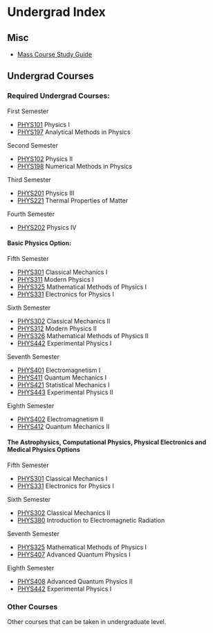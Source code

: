 # Undergrad Index

## Misc
- [Mass Course Study Guide](./undergrad/MassCourseGuide.md)
  
## Undergrad Courses 
### Required Undergrad Courses: 

  First Semester
  - [PHYS101](./undergrad/PHYS101) Physics I
  - [PHYS197](./undergrad/PHYS197) Analytical Methods in Physics
    
  Second Semester
  - [PHYS102](./undergrad/PHYS102) Physics II
  - [PHYS198](./undergrad/PHYS198) Numerical Methods in Physics 

  Third Semester 
  - [PHYS201](./undergrad/PHYS201) Physics III
  - [PHYS221](./undergrad/PHYS221) Thermal Properties of Matter
    
  Fourth Semester
  - [PHYS202](./undergrad/PHYS202) Physics IV

  #### Basic Physics Option: 
  Fifth Semester
  - [PHYS301](./undergrad/PHYS301) Classical Mechanics I
  - [PHYS311](./undergrad/PHYS311) Modern Physics I
  - [PHYS325](./undergrad/PHYS325) Mathematical Methods of Physics I
  - [PHYS331](./undergrad/PHYS331) Electronics for Physics I

  Sixth Semester
  - [PHYS302](./undergrad/PHYS302) Classical Mechanics II
  - [PHYS312](./undergrad/PHYS312) Modern Physics II
  - [PHYS326](./undergrad/PHYS326) Mathematical Methods of Physics II
  - [PHYS442](./undergrad/PHYS442) Experimental Physics I

  Seventh Semester
  - [PHYS401](./undergrad/PHYS401) Electromagnetism I
  - [PHYS411](./undergrad/PHYS411) Quantum Mechanics I 
  - [PHYS421](./undergrad/PHYS421) Statistical Mechanics I
  - [PHYS443](./undergrad/PHYS443) Experimental Physics II
    
  Eighth Semester
  - [PHYS402](./undergrad/PHYS402) Electromagnetism II
  - [PHYS412](./undergrad/PHYS412) Quantum Mechanics II

  #### The Astrophysics, Computational Physics, Physical Electronics and Medical Physics Options
  Fifth Semester
  - [PHYS301](./undergrad/PHYS301) Classical Mechanics I
  - [PHYS331](./undergrad/PHYS331) Electronics for Physics I
    
  Sixth Semester
  - [PHYS302](./undergrad/PHYS302) Classical Mechanics II
  - [PHYS380](./undergrad/PHYS380) Introduction to Electromagnetic Radiation

  Seventh Semester
  - [PHYS325](./undergrad/PHYS325) Mathematical Methods of Physics I
  - [PHYS407](./undergrad/PHYS407) Advanced Quantum Physics I
    
  Eighth Semester
  - [PHYS408](./undergrad/PHYS408) Advanced Quantum Physics II
  - [PHYS442](./undergrad/PHYS442) Experimental Physics I

### Other Courses 
Other courses that can be taken in undergraduate level.
